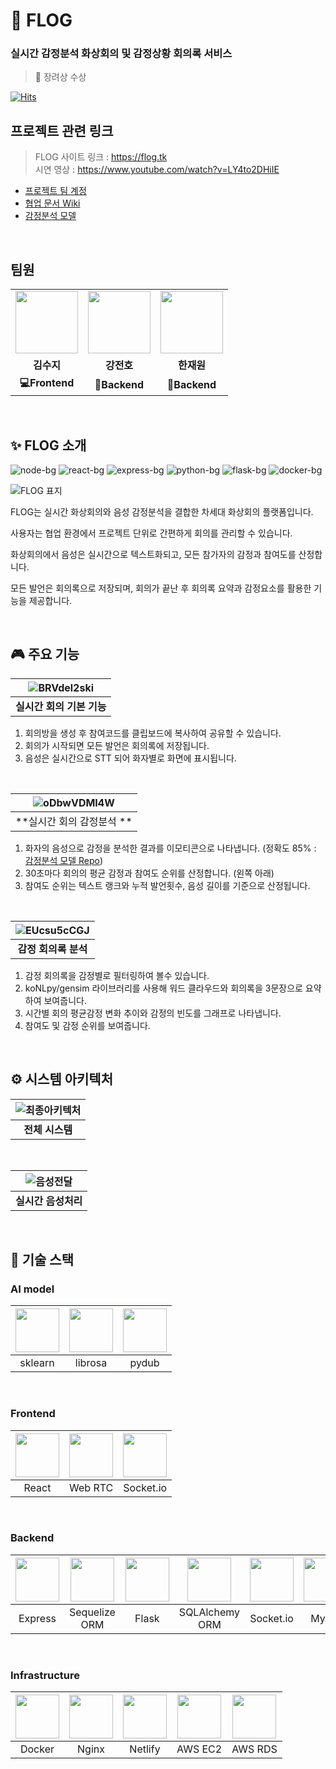# 🔮 FLOG

### 실시간 감정분석 화상회의 및 감정상황 회의록 서비스
> 🥉 장려상 수상

[![Hits](https://hits.seeyoufarm.com/api/count/incr/badge.svg?url=https%3A%2F%2Fgithub.com%2FBrave-Cookie%2FFLOG&count_bg=%23CBC5FF&title_bg=%239172F6&icon=ello.svg&icon_color=%23E7E7E7&title=FLOG&edge_flat=false)](https://hits.seeyoufarm.com)

## 프로젝트 관련 링크
> FLOG 사이트 링크 : https://flog.tk   
> 시연 영상 : https://www.youtube.com/watch?v=LY4to2DHiIE

- [프로젝트 팀 계정](https://github.com/Brave-Cookie)
- [협업 문서 Wiki](https://github.com/Brave-Cookie/Wiki)
- [감정분석 모델](https://github.com/Brave-Cookie/Emotion-recognition)

<br>

## 팀원

<table>
  <tr>
    <td align="center"><a href="https://github.com/jerimo"><img src="https://avatars.githubusercontent.com/u/48341341?v=4" width="100px" /></a></td>
    <td align="center"><a href="https://github.com/jeonbar2"><img src="https://avatars.githubusercontent.com/u/76610357?v=4" width="100px" /></a></td>
    <td align="center"><a href="https://github.com/hanjo8813"><img src="https://avatars.githubusercontent.com/u/71180414?v=4" width="100px" /></a></td>
  </tr>
  <tr>
    <td align="center"><b>김수지</b></td>
    <td align="center"><b>강전호</b></td>
    <td align="center"><b>한재원</b></td>
  </tr>
  <tr>
    <td align="center"><b>💻Frontend</b></td>
    <td align="center"><b>🔨Backend</b></td>
    <td align="center"><b>🔧Backend</b></td>
  </tr>
</table>

<br>

## ✨ FLOG 소개

![node-bg](https://img.shields.io/badge/Nodejs-v14.16.1-yellowgreen?logo=node.js)
![react-bg](https://img.shields.io/badge/React-v17.0.2-1cf?logo=react)
![express-bg](https://img.shields.io/badge/Express-v4.16.1-yellow?logo=Express)
![python-bg](https://img.shields.io/badge/Python-v3.9-blue?logo=Python)
![flask-bg](https://img.shields.io/badge/Flask-v1.1.2-lightgray?logo=Flask)
![docker-bg](https://img.shields.io/badge/Docker-v20.10.6-3cf?logo=Docker)

![FLOG 표지](https://user-images.githubusercontent.com/71180414/122667016-8becbe00-d1eb-11eb-99c7-dda557b310fa.png)

FLOG는 실시간 화상회의와 음성 감정분석을 결합한 차세대 화상회의 플랫폼입니다.

사용자는 협업 환경에서 프로젝트 단위로 간편하게 회의를 관리할 수 있습니다.

화상회의에서 음성은 실시간으로 텍스트화되고, 모든 참가자의 감정과 참여도를 산정합니다.

모든 발언은 회의록으로 저장되며, 회의가 끝난 후 회의록 요약과 감정요소를 활용한 기능을 제공합니다.

<br>


## 🎮 주요 기능

|![BRVdel2ski](https://user-images.githubusercontent.com/71180414/123557220-a665ff00-d7ca-11eb-9e86-51b56843ba71.gif)|
|:--:|
|**실시간 회의 기본 기능**|

1. 회의방을 생성 후 참여코드를 클립보드에 복사하여 공유할 수 있습니다.
2. 회의가 시작되면 모든 발언은 회의록에 저장됩니다.
3. 음성은 실시간으로 STT 되어 화자별로 화면에 표시됩니다.

<br>

|![oDbwVDMI4W](https://user-images.githubusercontent.com/71180414/123557562-7cadd780-d7cc-11eb-8af2-531e7180cd9d.gif)|
|:--:|
|**실시간 회의 감정분석 **|

1. 화자의 음성으로 감정을 분석한 결과를 이모티콘으로 나타냅니다. (정확도 85% : [감정분석 모델 Repo](https://github.com/Brave-Cookie/Emotion-recognition))
2. 30초마다 회의의 평균 감정과 참여도 순위를 산정합니다. (왼쪽 아래)
3. 참여도 순위는 텍스트 랭크와 누적 발언횟수, 음성 길이를 기준으로 산정됩니다.

<br>

|![EUcsu5cCGJ](https://user-images.githubusercontent.com/71180414/123556787-30f92f00-d7c8-11eb-9dfc-0903215f5494.gif)|
|:--:|
|**감정 회의록 분석**|

1. 감정 회의록을 감정별로 필터링하여 볼수 있습니다.
2. koNLpy/gensim 라이브러리를 사용해 워드 클라우드와 회의록을 3문장으로 요약하여 보여줍니다.
3. 시간별 회의 평균감정 변화 추이와 감정의 빈도를 그래프로 나타냅니다.
4. 참여도 및 감정 순위를 보여줍니다.

<br>

## ⚙ 시스템 아키텍처

|![최종아키텍처](https://user-images.githubusercontent.com/71180414/120897349-a1e17700-c660-11eb-864e-e3d86c714734.png)|
|:--:|
|**전체 시스템**|

<br>

|![음성전달](https://user-images.githubusercontent.com/71180414/123558249-365a7780-d7d0-11eb-815f-fd9926351c31.png)|
|:--:|
|**실시간 음성처리**|

<br>

## 📜 기술 스택

### AI model

|<img width=70 src='https://user-images.githubusercontent.com/71180414/123558541-c1883d00-d7d1-11eb-93da-fc958d9dd4ee.png' />|<img width=70 src='https://user-images.githubusercontent.com/71180414/123558520-a7e6f580-d7d1-11eb-9e6e-a07fc85820e4.png' />|<img width=70 src='https://user-images.githubusercontent.com/71180414/123558553-d06eef80-d7d1-11eb-8a0e-59848072e879.png' />|
|:--:|:--:|:--:|
|sklearn|librosa|pydub|

<br>

### Frontend

|<img width=70 src='https://user-images.githubusercontent.com/71180414/123558580-fe543400-d7d1-11eb-8d64-468f5ed59150.png' />|<img width=70 src='https://user-images.githubusercontent.com/71180414/123558719-b97ccd00-d7d2-11eb-9349-ec8e85356450.png' />|<img width=70 src='https://user-images.githubusercontent.com/71180414/123558722-bd105400-d7d2-11eb-8241-1813e793cd75.png' />|
|:--:|:--:|:--:|
|React|Web RTC|Socket.io|

<br>

### Backend

|<img width=70 src='https://user-images.githubusercontent.com/71180414/123558788-14162900-d7d3-11eb-8ae8-dfe43184f827.png' />|<img width=70 src='https://noticon-static.tammolo.com/dgggcrkxq/image/upload/v1597622693/noticon/m9x6mei2mo39iesqulm9.png' />|<img width=70 src='https://noticon-static.tammolo.com/dgggcrkxq/image/upload/v1566919737/noticon/gjxns0py6vnakzyu3msu.png' />|<img width=70 src='https://user-images.githubusercontent.com/71180414/123558861-838c1880-d7d3-11eb-859a-73008f10bbe4.png' />|<img width=70 src='https://user-images.githubusercontent.com/71180414/123558722-bd105400-d7d2-11eb-8241-1813e793cd75.png' />|<img width=70 src='https://noticon-static.tammolo.com/dgggcrkxq/image/upload/v1603423163/noticon/az0cvs28lm7gxoowlsva.png' />|
|:--:|:--:|:--:|:--:|:--:|:--:|
|Express|Sequelize ORM|Flask|SQLAlchemy ORM|Socket.io|MySql|

<br>

### Infrastructure

|<img width=70 src='https://noticon-static.tammolo.com/dgggcrkxq/image/upload/v1566913282/noticon/xyzfawahazvkwiyje7it.png' />|<img width=70 src='https://noticon-static.tammolo.com/dgggcrkxq/image/upload/v1566798146/noticon/lku5cppzh8r7awwsmmko.png' />|<img width=70 src='https://noticon-static.tammolo.com/dgggcrkxq/image/upload/v1566914346/noticon/eaj5maxvh8jwaviozt5p.png' />|<img width=70 src='https://noticon-static.tammolo.com/dgggcrkxq/image/upload/v1566914173/noticon/kos1xkevxtr81zgwvyoe.svg' />|<img width=70 src='https://noticon-static.tammolo.com/dgggcrkxq/image/upload/v1570176339/noticon/izlj41f9z1jt6ykiwsyl.png' />|
|:--:|:--:|:--:|:--:|:--:|
|Docker|Nginx|Netlify|AWS EC2|AWS RDS|

<br>
